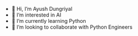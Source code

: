 - 👋 Hi, I’m Ayush Dungriyal
- 👀 I’m interested in AI
- 🌱 I’m currently learning Python
- 💞️ I’m looking to collaborate with Python Engineers

<!---
ayushdungriyal2/ayushdungriyal2 is a ✨ special ✨ repository because its `README.md` (this file) appears on your GitHub profile.
You can click the Preview link to take a look at your changes.
--->
